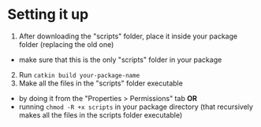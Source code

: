 # Setting it up
1. After downloading the "scripts" folder, place it inside your package folder (replacing the old one)
 - make sure that this is the only "scripts" folder in your package
2. Run `catkin build your-package-name`
3. Make all the files in the "scripts" folder executable 
 - by doing it from the "Properties > Permissions" tab **OR** 
 - running `chmod -R +x scripts` in your package directory 
(that recursively makes all the files in the scripts folder executable)
